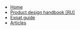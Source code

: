<!-- garden/_sidebar.md -->

* [Home](/)
* [Product design handbook [RU]](handbook/home.md)
* [Expat guide](expat-guide/home.md)
* [Articles](articles/home.md)